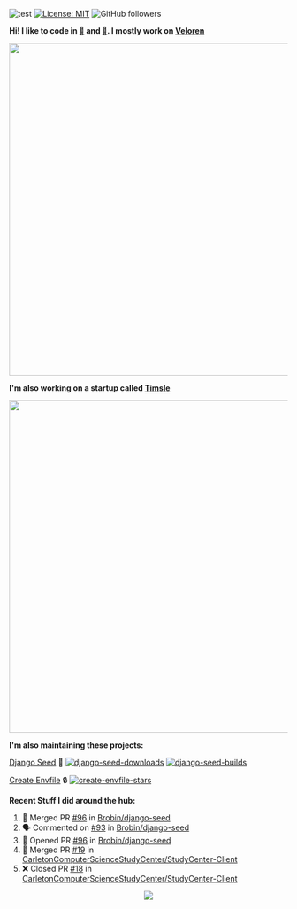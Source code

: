 ![test](https://hits.seeyoufarm.com/api/count/incr/badge.svg?url=https://github.com/AngelOnFira)
[![License: MIT](https://img.shields.io/badge/License-MIT-yellow.svg)](https://opensource.org/licenses/MIT)
![GitHub followers](https://img.shields.io/github/followers/angelonfira?style=social)

**Hi! I like to code in [:crab:](https://www.rust-lang.org/) and [:snake:](https://www.python.org/). I mostly work on [Veloren](https://veloren.net)**

<p align="center">
  <img width="600" src="https://media.discordapp.net/attachments/444005079410802699/730566298073038949/rsz_5f0656b6aa176.png">
</p>

**I'm also working on a startup called [Timsle](https://timsle.com)**

<p align="center">
  <img width="600" src="https://media.discordapp.net/attachments/444005079410802699/730566842674053130/rsz_5f0657242abb4.png">
</p>

**I'm also maintaining these projects:**

[Django Seed](https://github.com/Brobin/django-seed)
:seedling:
[![django-seed-downloads](https://pepy.tech/badge/django-seed)](https://pepy.tech/project/django-seed)
[![django-seed-builds](https://github.com/Brobin/django-seed/workflows/Test/badge.svg)](https://github.com/Brobin/django-seed)

[Create Envfile](https://github.com/SpicyPizza/create-envfile)
:lock:
[![create-envfile-stars](https://img.shields.io/github/stars/SpicyPizza/create-envfile?style=social)](https://github.com/SpicyPizza/create-envfile)

**Recent Stuff I did around the hub:**

<!--START_SECTION:activity-->
1. 🎉 Merged PR [#96](https://github.com/Brobin/django-seed/pull/96) in [Brobin/django-seed](https://github.com/Brobin/django-seed)
2. 🗣 Commented on [#93](https://github.com/Brobin/django-seed/issues/93) in [Brobin/django-seed](https://github.com/Brobin/django-seed)
3. 💪 Opened PR [#96](https://github.com/Brobin/django-seed/pull/96) in [Brobin/django-seed](https://github.com/Brobin/django-seed)
4. 🎉 Merged PR [#19](https://github.com/CarletonComputerScienceStudyCenter/StudyCenter-Client/pull/19) in [CarletonComputerScienceStudyCenter/StudyCenter-Client](https://github.com/CarletonComputerScienceStudyCenter/StudyCenter-Client)
5. ❌ Closed PR [#18](https://github.com/CarletonComputerScienceStudyCenter/StudyCenter-Client/pull/18) in [CarletonComputerScienceStudyCenter/StudyCenter-Client](https://github.com/CarletonComputerScienceStudyCenter/StudyCenter-Client)
<!--END_SECTION:activity-->

<p align="center">
  <img src="https://github-profile-trophy.vercel.app/?username=angelonfira&column=4&theme=nord&margin-w=15&margin-h=15">
</p>
